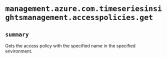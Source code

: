 # `management.azure.com.timeseriesinsightsmanagement.accesspolicies.get`

## `summary`
Gets the access policy with the specified name in the specified environment.


